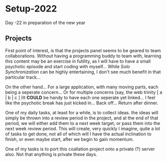 # Setup-2022
Day -22 in preparation of the new year

## Projects
First point of interest, is that the projects panel seems to be geared to team collaborations. Without having a programming buddy to team with, learning this content may be an exercise in futility, as I will have to have a small psychotic episode and start coding with myself... While _Solo Synchronization_ can be highly entertaining, I don't see much benefit in that particular track... 

On the other hand... For a large application, with many moving parts, each being a seperate concern... Or for multiple concerns (say, the web trinity [ a | b | c ] )It __COULD__ be handy to have each one seperate yet linked... I feel like the psychotic break has just kicked in... Back off... Return after dinner.

One of my daily tasks, at least for a while, is to collect ideas. the ideas will simply be thrown into a review period in the project, and at the end of that period, we will either add them to a next week target, or pass them into the next week review period. This will create, very quickly I imagine, quite a lot of tasks to get done, not all of which will I have the actual inclination to finish, or even maybe start, after we begin to gain momentum.

One of my tasks is to port this coallation project onto a private (?) server also. Not that anything is private these days. 
